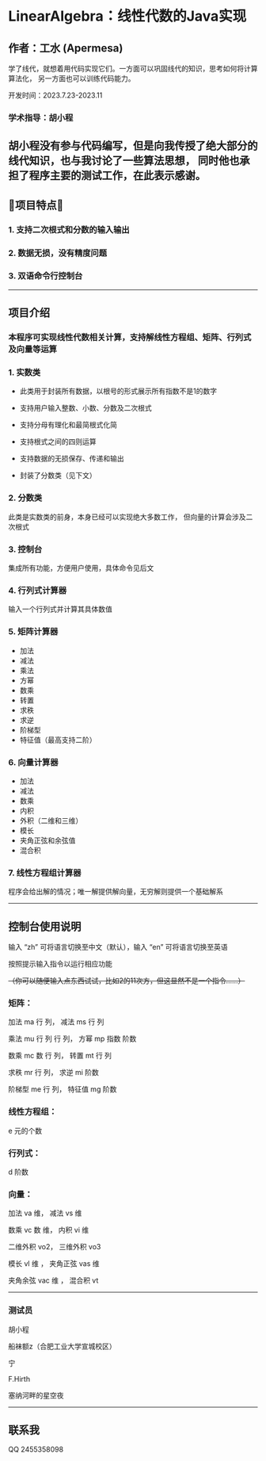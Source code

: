 # LinearAlgebra：线性代数的Java实现
## 作者：工水 (Apermesa)
学了线代，就想着用代码实现它们。一方面可以巩固线代的知识，思考如何将计算算法化，
    另一方面也可以训练代码能力。

开发时间：2023.7.23-2023.11
### 学术指导：胡小程
胡小程没有参与代码编写，但是向我传授了绝大部分的线代知识，也与我讨论了一些算法思想，
    同时他也承担了程序主要的测试工作，在此表示感谢。
---
## 🚀项目特点🚀
### 1. 支持二次根式和分数的输入输出
### 2. 数据无损，没有精度问题
### 3. 双语命令行控制台

---
## 项目介绍
### 本程序可实现线性代数相关计算，支持解线性方程组、矩阵、行列式及向量等运算

### 1. 实数类

- 此类用于封装所有数据，以根号的形式展示所有指数不是1的数字

- 支持用户输入整数、小数、分数及二次根式

- 支持分母有理化和最简根式化简

- 支持根式之间的四则运算

- 支持数据的无损保存、传递和输出

- 封装了分数类（见下文）

### 2. 分数类

此类是实数类的前身，本身已经可以实现绝大多数工作，
但向量的计算会涉及二次根式

### 3. 控制台

集成所有功能，方便用户使用，具体命令见后文

### 4. 行列式计算器

输入一个行列式并计算其具体数值

### 5. 矩阵计算器

- 加法
- 减法
- 乘法
- 方幂
- 数乘
- 转置
- 求秩
- 求逆
- 阶梯型
- 特征值（最高支持二阶）

### 6. 向量计算器

- 加法
- 减法
- 数乘
- 内积
- 外积（二维和三维）
- 模长
- 夹角正弦和余弦值
- 混合积

### 7. 线性方程组计算器

程序会给出解的情况；唯一解提供解向量，无穷解则提供一个基础解系


---
## 控制台使用说明

输入 “zh” 可将语言切换至中文（默认），输入 “en” 可将语言切换至英语

按照提示输入指令以运行相应功能

~~（你可以随便输入点东西试试，比如2的11次方，但这显然不是一个指令……）~~

### 矩阵：

加法   ma 行 列，           减法   ms 行 列

乘法   mu 行 列 行 列，     方幂   mp 指数 阶数

数乘   mc 数 行 列，        转置   mt 行 列

求秩   mr 行 列，           求逆   mi 阶数

阶梯型 me 行 列，           特征值 mg 阶数

### 线性方程组： 

e 元的个数

### 行列式：

d 阶数

### 向量：

加法     va  维，      减法     vs 维

数乘     vc  数 维，   内积     vi 维

二维外积 vo2，         三维外积 vo3

模长     vl  维 ，     夹角正弦 vas 维

夹角余弦 vac 维  ，    混合积   vt

---
### 测试员
胡小程

船袜额z（合肥工业大学宣城校区）

宁

F.Hirth

塞纳河畔的星空夜

---

## 联系我
QQ 2455358098